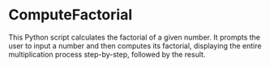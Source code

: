 # ComputeFactorial
This Python script calculates the factorial of a given number. It prompts the user to input a number and then computes its factorial, displaying the entire multiplication process step-by-step, followed by the result.
